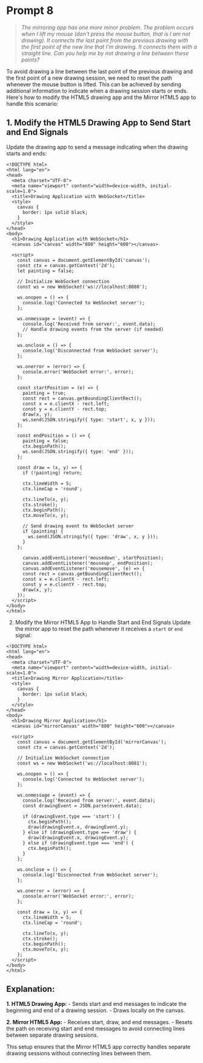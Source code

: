 # Prompt 8

> _The mirroring app has one more minor problem. The problem occurs when I lift my mouse (don't press the mouse button, that is I am not drawing). It connects the last point from the previous drawing with the first point of the new line that I'm drawing. It connects them with a straight line. Can you help me by not drawing a line between these points?_

To avoid drawing a line between the last point of the previous drawing and the first point of a new drawing session, we need to reset the path whenever the mouse button is lifted. This can be achieved by sending additional information to indicate when a drawing session starts or ends.
Here's how to modify the HTML5 drawing app and the Mirror HTML5 app to handle this scenario:

## 1. Modify the HTML5 Drawing App to Send Start and End Signals
Update the drawing app to send a message indicating when the drawing starts and ends:

```
<!DOCTYPE html>
<html lang="en">
<head>
  <meta charset="UTF-8">
  <meta name="viewport" content="width=device-width, initial-scale=1.0">
  <title>Drawing Application with WebSocket</title>
  <style>
    canvas {
      border: 1px solid black;
    }
  </style>
</head>
<body>
  <h1>Drawing Application with WebSocket</h1>
  <canvas id="canvas" width="800" height="600"></canvas>

  <script>
    const canvas = document.getElementById('canvas');
    const ctx = canvas.getContext('2d');
    let painting = false;

    // Initialize WebSocket connection
    const ws = new WebSocket('ws://localhost:8080');

    ws.onopen = () => {
      console.log('Connected to WebSocket server');
    };

    ws.onmessage = (event) => {
      console.log('Received from server:', event.data);
      // Handle drawing events from the server (if needed)
    };

    ws.onclose = () => {
      console.log('Disconnected from WebSocket server');
    };

    ws.onerror = (error) => {
      console.error('WebSocket error:', error);
    };

    const startPosition = (e) => {
      painting = true;
      const rect = canvas.getBoundingClientRect();
      const x = e.clientX - rect.left;
      const y = e.clientY - rect.top;
      draw(x, y);
      ws.send(JSON.stringify({ type: 'start', x, y }));
    };

    const endPosition = () => {
      painting = false;
      ctx.beginPath();
      ws.send(JSON.stringify({ type: 'end' }));
    };

    const draw = (x, y) => {
      if (!painting) return;

      ctx.lineWidth = 5;
      ctx.lineCap = 'round';

      ctx.lineTo(x, y);
      ctx.stroke();
      ctx.beginPath();
      ctx.moveTo(x, y);

      // Send drawing event to WebSocket server
      if (painting) {
        ws.send(JSON.stringify({ type: 'draw', x, y }));
      }
    };

      canvas.addEventListener('mousedown', startPosition);
      canvas.addEventListener('mouseup', endPosition);
      canvas.addEventListener('mousemove', (e) => {
      const rect = canvas.getBoundingClientRect();
      const x = e.clientX - rect.left;
      const y = e.clientY - rect.top;
      draw(x, y);
    });
  </script>
</body>
</html>
```

2. Modify the Mirror HTML5 App to Handle Start and End Signals
Update the mirror app to reset the path whenever it receives a `start` or `end` signal:

```
<!DOCTYPE html>
<html lang="en">
<head>
  <meta charset="UTF-8">
  <meta name="viewport" content="width=device-width, initial-scale=1.0">
  <title>Drawing Mirror Application</title>
  <style>
    canvas {
      border: 1px solid black;
    }
  </style>
</head>
<body>
  <h1>Drawing Mirror Application</h1>
  <canvas id="mirrorCanvas" width="800" height="600"></canvas>

  <script>
    const canvas = document.getElementById('mirrorCanvas');
    const ctx = canvas.getContext('2d');

    // Initialize WebSocket connection
    const ws = new WebSocket('ws://localhost:8081');

    ws.onopen = () => {
      console.log('Connected to WebSocket server');
    };

    ws.onmessage = (event) => {
      console.log('Received from server:', event.data);
      const drawingEvent = JSON.parse(event.data);

      if (drawingEvent.type === 'start') {
        ctx.beginPath();
        draw(drawingEvent.x, drawingEvent.y);
      } else if (drawingEvent.type === 'draw') {
        draw(drawingEvent.x, drawingEvent.y);
      } else if (drawingEvent.type === 'end') {
        ctx.beginPath();
      }
    };

    ws.onclose = () => {
      console.log('Disconnected from WebSocket server');
    };

    ws.onerror = (error) => {
      console.error('WebSocket error:', error);
    };

    const draw = (x, y) => {
      ctx.lineWidth = 5;
      ctx.lineCap = 'round';

      ctx.lineTo(x, y);
      ctx.stroke();
      ctx.beginPath();
      ctx.moveTo(x, y);
    };
  </script>
</body>
</html>
```

## Explanation:
**1. HTML5 Drawing App:**
    - Sends start and end messages to indicate the beginning and end of a drawing session.
    - Draws locally on the canvas.

**2. Mirror HTML5 App:**
    - Receives start, draw, and end messages.
    - Resets the path on receiving start and end messages to avoid connecting lines between separate drawing sessions.

This setup ensures that the Mirror HTML5 app correctly handles separate drawing sessions without connecting lines between them.

